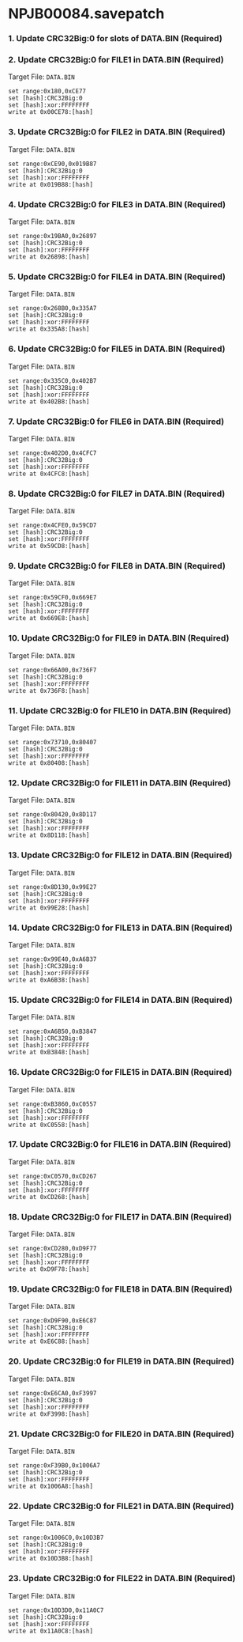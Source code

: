 # NPJB00084.savepatch

### 1.  Update CRC32Big:0 for slots of DATA.BIN (Required)
### 2. Update CRC32Big:0 for FILE1 in DATA.BIN (Required)

Target File: `DATA.BIN`

```
set range:0x180,0xCE77
set [hash]:CRC32Big:0
set [hash]:xor:FFFFFFFF
write at 0x00CE78:[hash]
```

### 3. Update CRC32Big:0 for FILE2 in DATA.BIN (Required)

Target File: `DATA.BIN`

```
set range:0xCE90,0x019B87
set [hash]:CRC32Big:0
set [hash]:xor:FFFFFFFF
write at 0x019B88:[hash]
```

### 4. Update CRC32Big:0 for FILE3 in DATA.BIN (Required)

Target File: `DATA.BIN`

```
set range:0x19BA0,0x26897
set [hash]:CRC32Big:0
set [hash]:xor:FFFFFFFF
write at 0x26898:[hash]
```

### 5. Update CRC32Big:0 for FILE4 in DATA.BIN (Required)

Target File: `DATA.BIN`

```
set range:0x268B0,0x335A7
set [hash]:CRC32Big:0
set [hash]:xor:FFFFFFFF
write at 0x335A8:[hash]
```

### 6. Update CRC32Big:0 for FILE5 in DATA.BIN (Required)

Target File: `DATA.BIN`

```
set range:0x335C0,0x402B7
set [hash]:CRC32Big:0
set [hash]:xor:FFFFFFFF
write at 0x402B8:[hash]
```

### 7. Update CRC32Big:0 for FILE6 in DATA.BIN (Required)

Target File: `DATA.BIN`

```
set range:0x402D0,0x4CFC7
set [hash]:CRC32Big:0
set [hash]:xor:FFFFFFFF
write at 0x4CFC8:[hash]
```

### 8. Update CRC32Big:0 for FILE7 in DATA.BIN (Required)

Target File: `DATA.BIN`

```
set range:0x4CFE0,0x59CD7
set [hash]:CRC32Big:0
set [hash]:xor:FFFFFFFF
write at 0x59CD8:[hash]
```

### 9. Update CRC32Big:0 for FILE8 in DATA.BIN (Required)

Target File: `DATA.BIN`

```
set range:0x59CF0,0x669E7
set [hash]:CRC32Big:0
set [hash]:xor:FFFFFFFF
write at 0x669E8:[hash]
```

### 10. Update CRC32Big:0 for FILE9 in DATA.BIN (Required)

Target File: `DATA.BIN`

```
set range:0x66A00,0x736F7
set [hash]:CRC32Big:0
set [hash]:xor:FFFFFFFF
write at 0x736F8:[hash]
```

### 11. Update CRC32Big:0 for FILE10 in DATA.BIN (Required)

Target File: `DATA.BIN`

```
set range:0x73710,0x80407
set [hash]:CRC32Big:0
set [hash]:xor:FFFFFFFF
write at 0x80408:[hash]
```

### 12. Update CRC32Big:0 for FILE11 in DATA.BIN (Required)

Target File: `DATA.BIN`

```
set range:0x80420,0x8D117
set [hash]:CRC32Big:0
set [hash]:xor:FFFFFFFF
write at 0x8D118:[hash]
```

### 13. Update CRC32Big:0 for FILE12 in DATA.BIN (Required)

Target File: `DATA.BIN`

```
set range:0x8D130,0x99E27
set [hash]:CRC32Big:0
set [hash]:xor:FFFFFFFF
write at 0x99E28:[hash]
```

### 14. Update CRC32Big:0 for FILE13 in DATA.BIN (Required)

Target File: `DATA.BIN`

```
set range:0x99E40,0xA6B37
set [hash]:CRC32Big:0
set [hash]:xor:FFFFFFFF
write at 0xA6B38:[hash]
```

### 15. Update CRC32Big:0 for FILE14 in DATA.BIN (Required)

Target File: `DATA.BIN`

```
set range:0xA6B50,0xB3847
set [hash]:CRC32Big:0
set [hash]:xor:FFFFFFFF
write at 0xB3848:[hash]
```

### 16. Update CRC32Big:0 for FILE15 in DATA.BIN (Required)

Target File: `DATA.BIN`

```
set range:0xB3860,0xC0557
set [hash]:CRC32Big:0
set [hash]:xor:FFFFFFFF
write at 0xC0558:[hash]
```

### 17. Update CRC32Big:0 for FILE16 in DATA.BIN (Required)

Target File: `DATA.BIN`

```
set range:0xC0570,0xCD267
set [hash]:CRC32Big:0
set [hash]:xor:FFFFFFFF
write at 0xCD268:[hash]
```

### 18. Update CRC32Big:0 for FILE17 in DATA.BIN (Required)

Target File: `DATA.BIN`

```
set range:0xCD280,0xD9F77
set [hash]:CRC32Big:0
set [hash]:xor:FFFFFFFF
write at 0xD9F78:[hash]
```

### 19. Update CRC32Big:0 for FILE18 in DATA.BIN (Required)

Target File: `DATA.BIN`

```
set range:0xD9F90,0xE6C87
set [hash]:CRC32Big:0
set [hash]:xor:FFFFFFFF
write at 0xE6C88:[hash]
```

### 20. Update CRC32Big:0 for FILE19 in DATA.BIN (Required)

Target File: `DATA.BIN`

```
set range:0xE6CA0,0xF3997
set [hash]:CRC32Big:0
set [hash]:xor:FFFFFFFF
write at 0xF3998:[hash]
```

### 21. Update CRC32Big:0 for FILE20 in DATA.BIN (Required)

Target File: `DATA.BIN`

```
set range:0xF39B0,0x1006A7
set [hash]:CRC32Big:0
set [hash]:xor:FFFFFFFF
write at 0x1006A8:[hash]
```

### 22. Update CRC32Big:0 for FILE21 in DATA.BIN (Required)

Target File: `DATA.BIN`

```
set range:0x1006C0,0x10D3B7
set [hash]:CRC32Big:0
set [hash]:xor:FFFFFFFF
write at 0x10D3B8:[hash]
```

### 23. Update CRC32Big:0 for FILE22 in DATA.BIN (Required)

Target File: `DATA.BIN`

```
set range:0x10D3D0,0x11A0C7
set [hash]:CRC32Big:0
set [hash]:xor:FFFFFFFF
write at 0x11A0C8:[hash]
```

